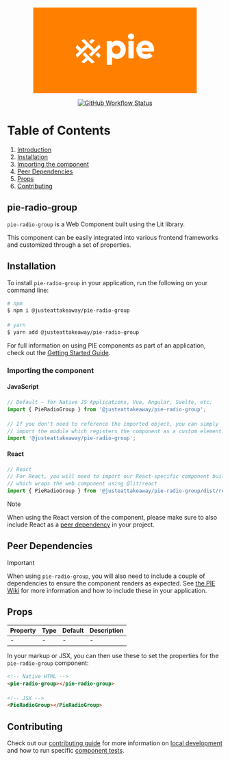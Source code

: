 <p align="center">
  <img align="center" src="../../../readme_image.png" height="200" alt="">
</p>

<p align="center">
  <a href="https://www.npmjs.com/@justeattakeaway/pie-radio-group">
    <img alt="GitHub Workflow Status" src="https://img.shields.io/npm/v/@justeattakeaway/pie-radio-group.svg">
  </a>
</p>

# Table of Contents

1. [Introduction](#pie-radio-group)
2. [Installation](#installation)
3. [Importing the component](#importing-the-component)
4. [Peer Dependencies](#peer-dependencies)
5. [Props](#props)
6. [Contributing](#contributing)

## pie-radio-group

`pie-radio-group` is a Web Component built using the Lit library.

This component can be easily integrated into various frontend frameworks and customized through a set of properties.


## Installation

To install `pie-radio-group` in your application, run the following on your command line:

```bash
# npm
$ npm i @justeattakeaway/pie-radio-group

# yarn
$ yarn add @justeattakeaway/pie-radio-group
```

For full information on using PIE components as part of an application, check out the [Getting Started Guide](https://github.com/justeattakeaway/pie/wiki/Getting-started-with-PIE-Web-Components).


### Importing the component

#### JavaScript
```js
// Default – for Native JS Applications, Vue, Angular, Svelte, etc.
import { PieRadioGroup } from '@justeattakeaway/pie-radio-group';

// If you don't need to reference the imported object, you can simply
// import the module which registers the component as a custom element.
import '@justeattakeaway/pie-radio-group';
```

#### React
```js
// React
// For React, you will need to import our React-specific component build
// which wraps the web component using ​@lit/react
import { PieRadioGroup } from '@justeattakeaway/pie-radio-group/dist/react';
```

> [!NOTE]
> When using the React version of the component, please make sure to also
> include React as a [peer dependency](#peer-dependencies) in your project.


## Peer Dependencies

> [!IMPORTANT]
> When using `pie-radio-group`, you will also need to include a couple of dependencies to ensure the component renders as expected. See [the PIE Wiki](https://github.com/justeattakeaway/pie/wiki/Getting-started-with-PIE-Web-Components#expected-dependencies) for more information and how to include these in your application.


## Props

| Property | Type | Default | Description |
|---|---|---|---|
| - | - | - | - |

In your markup or JSX, you can then use these to set the properties for the `pie-radio-group` component:

```html
<!-- Native HTML -->
<pie-radio-group></pie-radio-group>

<!-- JSX -->
<PieRadioGroup></PieRadioGroup>
```

## Contributing

Check out our [contributing guide](https://github.com/justeattakeaway/pie/wiki/Contributing-Guide) for more information on [local development](https://github.com/justeattakeaway/pie/wiki/Contributing-Guide#local-development) and how to run specific [component tests](https://github.com/justeattakeaway/pie/wiki/Contributing-Guide#testing).
